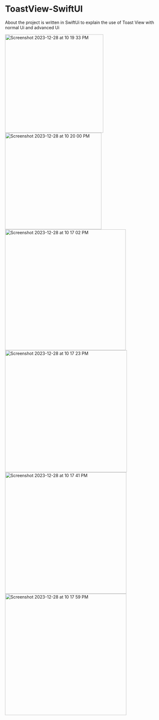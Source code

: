# ToastView-SwiftUI
About
the project is written in SwiftUi to explain the use of Toast View with normal Ui and advanced Ui

<img width="324" alt="Screenshot 2023-12-28 at 10 19 33 PM" src="https://github.com/gauravtakroro/ToastView-SwiftUI/assets/68221862/45a676c2-addb-4330-a7bb-8d83854b5c30">

<img width="318" alt="Screenshot 2023-12-28 at 10 20 00 PM" src="https://github.com/gauravtakroro/ToastView-SwiftUI/assets/68221862/800e8d2c-dc6e-4f54-a4ce-9410d49f2e56">

<img width="398" alt="Screenshot 2023-12-28 at 10 17 02 PM" src="https://github.com/gauravtakroro/ToastView-SwiftUI/assets/68221862/edc424e0-2233-4f72-b6ca-b947df70cb25">

<img width="402" alt="Screenshot 2023-12-28 at 10 17 23 PM" src="https://github.com/gauravtakroro/ToastView-SwiftUI/assets/68221862/a599c085-1c21-4b38-ad1a-adb3a9fea056">

<img width="400" alt="Screenshot 2023-12-28 at 10 17 41 PM" src="https://github.com/gauravtakroro/ToastView-SwiftUI/assets/68221862/7917b6e4-7a7a-43e8-a64c-fb8d1f8312aa">

<img width="400" alt="Screenshot 2023-12-28 at 10 17 59 PM" src="https://github.com/gauravtakroro/ToastView-SwiftUI/assets/68221862/66b07a7d-bda7-415b-bff5-864560ecbc74">



